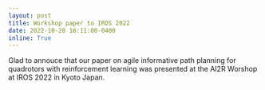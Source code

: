 ```yaml
---
layout: post
title: Workshop paper to IROS 2022
date: 2022-10-28 16:11:00-0400
inline: True
---
```


Glad to annouce that our paper on agile informative path planning for quadrotors with reinforcement learning was presented at the
AI2R Worshop at IROS 2022 in Kyoto Japan.


